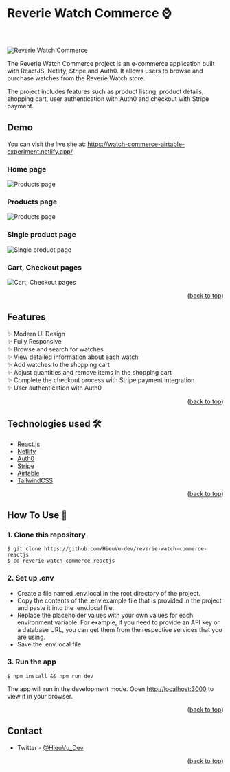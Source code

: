 <h1> Reverie Watch Commerce ⌚</h1> <br>

![Reverie Watch Commerce](https://media.giphy.com/media/1YHfCEw7pDVgwDBmTY/giphy.gif)

The Reverie Watch Commerce project is an e-commerce application built with ReactJS, Netlify, Stripe and Auth0. It allows users to browse and purchase watches from the Reverie Watch store.

The project includes features such as product listing, product details, shopping cart, user authentication with Auth0 and checkout with Stripe payment.

## Demo

You can visit the live site at: https://watch-commerce-airtable-experiment.netlify.app/

### Home page

![Products page](https://media.giphy.com/media/1YHfCEw7pDVgwDBmTY/giphy.gif)

### Products page

![Products page](https://media.giphy.com/media/v1.Y2lkPTc5MGI3NjExOGYyZjU3MTVmYzQxYmI0MWFhNTNkN2M1NjUyZjdiZmU4NGJiODM5OSZlcD12MV9pbnRlcm5hbF9naWZzX2dpZklkJmN0PWc/P8PKKkDD8ASaGsGJ04/giphy.gif)

### Single product page

![Single product page](https://media.giphy.com/media/v1.Y2lkPTc5MGI3NjExOTg1YzFkMGE5MmI2YTdmMDIyMzlhN2RhZTlmYTZhMmYwNTliZjY5MyZlcD12MV9pbnRlcm5hbF9naWZzX2dpZklkJmN0PWc/jIYfD6RWzeUmsr6W4n/giphy.gif)

### Cart, Checkout pages

![Cart, Checkout pages](https://media.giphy.com/media/v1.Y2lkPTc5MGI3NjExMzlkZGU1MDgyMDc5OWU5ODBmYTc0ZDBlZGIwMDJhYmI4MTkwOWFjOSZlcD12MV9pbnRlcm5hbF9naWZzX2dpZklkJmN0PWc/jzy25KqqCAxEcJ1CQ2/giphy.gif)

<p align="right">(<a href="#top">back to top</a>)</p>

## Features

✨ Modern UI Design\
✨ Fully Responsive\
✨ Browse and search for watches\
✨ View detailed information about each watch\
✨ Add watches to the shopping cart\
✨ Adjust quantities and remove items in the shopping cart\
✨ Complete the checkout process with Stripe payment integration\
✨ User authentication with Auth0

<p align="right">(<a href="#top">back to top</a>)</p>

## Technologies used 🛠️

- [React.js](https://reactjs.org/)
- [Netlify](https://www.netlify.com/)
- [Auth0](https://auth0.com/)
- [Stripe](https://stripe.com/en-nl)
- [Airtable](https://airtable.com/)
- [TailwindCSS](https://tailwindcss.com/)

<p align="right">(<a href="#top">back to top</a>)</p>

## How To Use 🔧

### 1. Clone this repository

```
$ git clone https://github.com/HieuVu-dev/reverie-watch-commerce-reactjs
$ cd reverie-watch-commerce-reactjs
```

### 2. Set up .env

- Create a file named .env.local in the root directory of the project.
- Copy the contents of the .env.example file that is provided in the project and paste it into the .env.local file.
- Replace the placeholder values with your own values for each environment variable. For example, if you need to provide an API key or a database URL, you can get them from the respective services that you are using.
- Save the .env.local file

### 3. Run the app

```
$ npm install && npm run dev
```

The app will run in the development mode.
Open [http://localhost:3000](http://localhost:3000) to view it in your browser.

<p align="right">(<a href="#top">back to top</a>)</p>

## Contact

- Twitter - [@HieuVu_Dev](https://twitter.com/HieuVu_Dev)

<p align="right">(<a href="#top">back to top</a>)</p>
